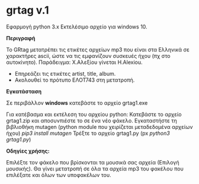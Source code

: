 # grtag v.1
Εφαρμογή python 3.x 
Εκτελέσιμο αρχείο για windows 10.

<b>Περιγραφή </b>

To GRtag μετατρέπει τις ετικέτες αρχείων mp3 που είναι στα Ελληνικά
σε χαρακτήρες ascii, ώστε να τις εμφανίζουν συσκευές ήχου (πχ στο
αυτοκίνητο). Παράδειγμα: Χ.Αλεξίου γίνεται H.Alexiou.
- Επηρεάζει τις ετικέτες artist, title, album.
- Ακολουθεί το πρότυπο ΕΛΟΤ743 στη μετατροπή.

<b>Εγκατάσταση</b>

Σε περιβάλλον <b>windows</b> κατεβάστε το αρχείο grtag1.exe

Για κατέβασμα και εκτέλεση του αρχείου python:
Κατεβάστε το αρχείο grtag1.zip και αποσυνπιέστε το σε ένα νέο φάκελο.
Εγκαταστήστε τη βιβλιοθήκη mutagen (python module που χειρίζεται 
μεταδεδομένα αρχείων ήχου)
<i>pip3 install mutagen</i>
Τρέξτε το αρχείο grtag1.py (px  <i>python3 grtag1.py</i>)

<b>Οδηγίες χρήσης:</b>

Επιλέξτε τον φάκελο που βρίσκονται τα μουσικά σας αρχεία (Επιλογή
μουσικής).
Θα γίνει μετατροπή σε όλα τα αρχεία mp3 του φακέλου που επιλέξατε
και όλων των υποφακέλων του.
